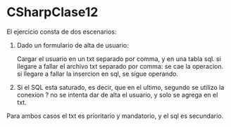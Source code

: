 # CSharpClase12

El ejercicio consta de dos escenarios:

1) Dado un formulario de alta de usuario:
 
   Cargar el usuario en un txt separado por comma, y en una tabla sql.
   si llegare a fallar el archivo txt separado por comma: se cae la operacion.
   si llegare a fallar la insercion en sql, se sigue operando.


2) Si el SQL esta saturado, es decir, que en el ultimo, segundo se utilizo la 
   conexion ? no se intenta dar de alta el usuario, y solo se agrega en el txt.

Para ambos casos el txt es prioritario y mandatorio, y el sql es secundario.


